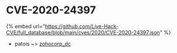 # CVE-2020-24397
{% embed url="https://github.com/Live-Hack-CVE/full_database/blob/main/cves/2020/CVE-2020-24397.json" %}

* patois ~> [zohocorp_dc](https://www.alice-snow.ru/2020/database/cve-2020-24397/zohocorp_dc-patois)
